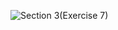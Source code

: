 ![Section 3(Exercise 7)](https://github.com/user-attachments/assets/732e4495-c1fb-426c-ab58-00f1705db72e)
